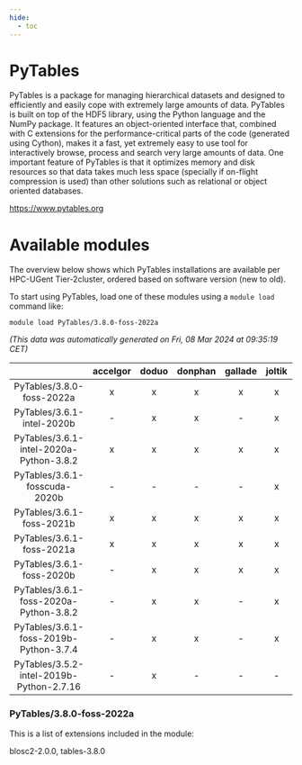 ```yaml
---
hide:
  - toc
---
```


PyTables
========


PyTables is a package for managing hierarchical datasets and designed to efficiently and easily cope with extremely large amounts of data. PyTables is built on top of the HDF5 library, using the Python language and the NumPy package. It features an object-oriented interface that, combined with C extensions for the performance-critical parts of the code (generated using Cython), makes it a fast, yet extremely easy to use tool for interactively browse, process and search very large amounts of data. One important feature of PyTables is that it optimizes memory and disk resources so that data takes much less space (specially if on-flight compression is used) than other solutions such as relational or object oriented databases.

https://www.pytables.org
# Available modules


The overview below shows which PyTables installations are available per HPC-UGent Tier-2cluster, ordered based on software version (new to old).

To start using PyTables, load one of these modules using a `module load` command like:

```shell
module load PyTables/3.8.0-foss-2022a
```

*(This data was automatically generated on Fri, 08 Mar 2024 at 09:35:19 CET)*  

| |accelgor|doduo|donphan|gallade|joltik|skitty|
| :---: | :---: | :---: | :---: | :---: | :---: | :---: |
|PyTables/3.8.0-foss-2022a|x|x|x|x|x|x|
|PyTables/3.6.1-intel-2020b|-|x|x|-|x|x|
|PyTables/3.6.1-intel-2020a-Python-3.8.2|x|x|x|x|x|x|
|PyTables/3.6.1-fosscuda-2020b|-|-|-|-|x|-|
|PyTables/3.6.1-foss-2021b|x|x|x|x|x|x|
|PyTables/3.6.1-foss-2021a|x|x|x|x|x|x|
|PyTables/3.6.1-foss-2020b|-|x|x|x|x|x|
|PyTables/3.6.1-foss-2020a-Python-3.8.2|-|x|x|-|x|x|
|PyTables/3.6.1-foss-2019b-Python-3.7.4|-|x|x|-|x|x|
|PyTables/3.5.2-intel-2019b-Python-2.7.16|-|x|-|-|-|x|


### PyTables/3.8.0-foss-2022a

This is a list of extensions included in the module:

blosc2-2.0.0, tables-3.8.0